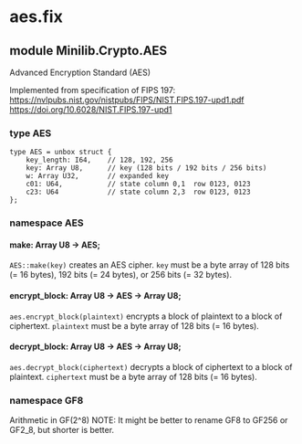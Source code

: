 # aes.fix

## module Minilib.Crypto.AES

Advanced Encryption Standard (AES)

Implemented from specification of FIPS 197:
https://nvlpubs.nist.gov/nistpubs/FIPS/NIST.FIPS.197-upd1.pdf
https://doi.org/10.6028/NIST.FIPS.197-upd1


### type AES

```
type AES = unbox struct {
    key_length: I64,    // 128, 192, 256
    key: Array U8,      // key (128 bits / 192 bits / 256 bits)
    w: Array U32,       // expanded key
    c01: U64,           // state column 0,1  row 0123, 0123
    c23: U64            // state column 2,3  row 0123, 0123
};
```
### namespace AES

#### make: Array U8 -> AES;

`AES::make(key)` creates an AES cipher.
`key` must be a byte array of 128 bits (= 16 bytes), 192 bits (= 24 bytes), or
256 bits (= 32 bytes).

#### encrypt_block: Array U8 -> AES -> Array U8;

`aes.encrypt_block(plaintext)` encrypts a block of plaintext to a block of ciphertext.
`plaintext` must be a byte array of 128 bits (= 16 bytes).

#### decrypt_block: Array U8 -> AES -> Array U8;

`aes.decrypt_block(ciphertext)` decrypts a block of ciphertext to a block of plaintext.
`ciphertext` must be a byte array of 128 bits (= 16 bytes).

### namespace GF8

Arithmetic in GF(2^8)
NOTE: It might be better to rename GF8 to GF256 or GF2_8, but shorter is better.

